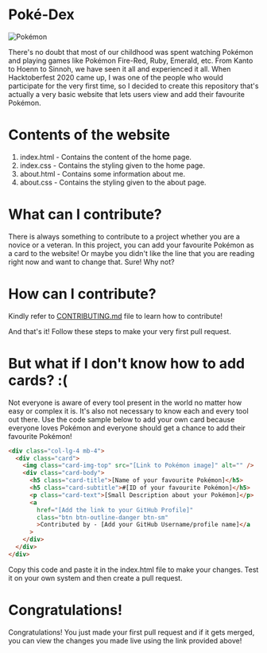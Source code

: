 # Poké-Dex

![Pokémon](https://upload.wikimedia.org/wikipedia/commons/thumb/9/98/International_Pok%C3%A9mon_logo.svg/1200px-International_Pok%C3%A9mon_logo.svg.png)

There's no doubt that most of our childhood was spent watching Pokémon and playing games like Pokémon Fire-Red, Ruby, Emerald, etc. From Kanto to Hoenn to Sinnoh, we have seen it all and experienced it all. When Hacktoberfest 2020 came up, I was one of the people who would participate for the very first time, so I decided to create this repository that's actually a very basic website that lets users view and add their favourite Pokémon.

# Contents of the website

1. index.html - Contains the content of the home page.
2. index.css - Contains the styling given to the home page.
3. about.html - Contains some information about me.
4. about.css - Contains the styling given to the about page.

# What can I contribute?

There is always something to contribute to a project whether you are a novice or a veteran. In this project, you can add your favourite Pokémon as a card to the website! Or maybe you didn't like the line that you are reading right now and want to change that. Sure! Why not?

# How can I contribute?
Kindly refer to [CONTRIBUTING.md](https://github.com/AM1CODES/Poke-Dex/blob/master/CONTRIBUTING.md) file to learn how to contribute!

And that's it!
Follow these steps to make your very first pull request.

# But what if I don't know how to add cards? :(

Not everyone is aware of every tool present in the world no matter how easy or complex it is. It's also not necessary to know each and every tool out there. Use the code sample below to add your own card because everyone loves Pokémon and everyone should get a chance to add their favourite Pokémon!

```html
<div class="col-lg-4 mb-4">
  <div class="card">
    <img class="card-img-top" src="[Link to Pokémon image]" alt="" />
    <div class="card-body">
      <h5 class="card-title">[Name of your favourite Pokémon]</h5>
      <h5 class="card-subtitle">#[ID of your favourite Pokémon]</h5>
      <p class="card-text">[Small Description about your Pokémon]</p>
      <a
        href="[Add the link to your GitHub Profile]"
        class="btn btn-outline-danger btn-sm"
        >Contributed by - [Add your GitHub Username/profile name]</a
      >
    </div>
  </div>
</div>
```

Copy this code and paste it in the index.html file to make your changes. Test it on your own system and then create a pull request.

# Congratulations!

Congratulations! You just made your first pull request and if it gets merged, you can view the changes you made live using the link provided above!
